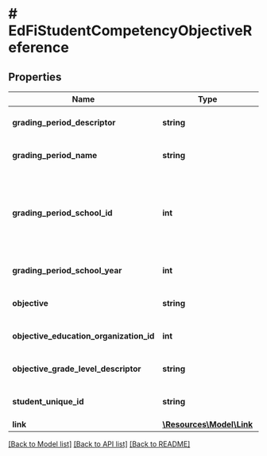 # # EdFiStudentCompetencyObjectiveReference

## Properties

Name | Type | Description | Notes
------------ | ------------- | ------------- | -------------
**grading_period_descriptor** | **string** | The state&#39;s name of the period for which grades are reported. |
**grading_period_name** | **string** | The school&#39;s descriptive name of the grading period. |
**grading_period_school_id** | **int** | The identifier assigned to a school. It must be distinct from any other identifier assigned to educational organizations, such as a LocalEducationAgencyId, to prevent duplication. |
**grading_period_school_year** | **int** | The identifier for the grading period school year. |
**objective** | **string** | The designated title of the competency objective. |
**objective_education_organization_id** | **int** | The identifier assigned to an education organization. |
**objective_grade_level_descriptor** | **string** | The grade level for which the competency objective is targeted. |
**student_unique_id** | **string** | A unique alphanumeric code assigned to a student. |
**link** | [**\Resources\Model\Link**](Link.md) |  | [optional]

[[Back to Model list]](../../README.md#models) [[Back to API list]](../../README.md#endpoints) [[Back to README]](../../README.md)
